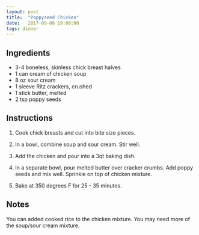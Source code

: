 ```yaml
---
layout: post
title:  "Poppyseed Chicken"
date:   2017-09-08 19:00:00
tags: dinner
---
```


Ingredients
-----------
- 3-4 boneless, skinless chick breast halves
- 1 can cream of chicken soup
- 8 oz sour cream
- 1 sleeve Ritz crackers, crushed
- 1 stick butter, melted
- 2 tsp poppy seeds

Instructions
------------
1. Cook chick breasts and cut into bite size pieces.

2. In a bowl, combine soup and sour cream. Stir well.

3. Add the chicken and pour into a 3qt baking dish.

4. In a separate bowl, pour melted butter over cracker crumbs. Add poppy seeds
and mix well. Sprinkle on top of chicken mixture.

5. Bake at 350 degrees F for 25 - 35 minutes.

Notes
-----
You can added cooked rice to the chicken mixture. You may need more of the soup/sour cream mixture.

